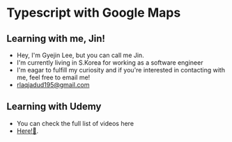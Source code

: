 # Typescript with Google Maps

## Learning with me, Jin!

- Hey, I'm Gyejin Lee, but you can call me Jin.
- I'm currently living in S.Korea for working as a software engineer
- I'm eagar to fulfill my curiosity and if you're interested in contacting with me, feel free to email me!
- rlaqjadud195@gmail.com

## Learning with Udemy

- You can check the full list of videos here
- [Here!🥰](https://www.udemy.com/share/101WXk3@vxyM2Wt6cBSqKoj9G91QIGPK2P9sLygkfH3dI9C50UcMcjqwUANqCsVvVRdOpESC/).
